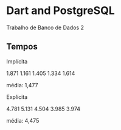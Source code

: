 # Dart and PostgreSQL

Trabalho de Banco de Dados 2


## Tempos

Implícita

1.871
1.161
1.405
1.334
1.614

média: 1,477



Explícita

4.781
5.131
4.504
3.985
3.974

média: 4,475